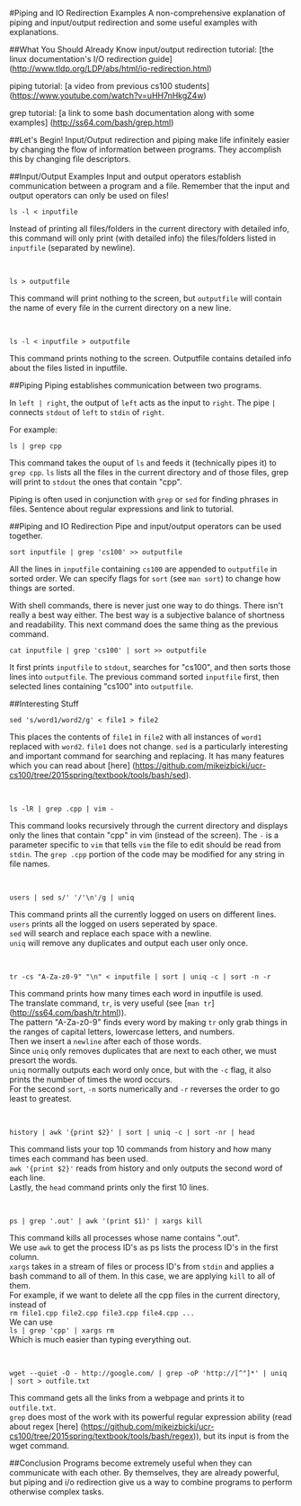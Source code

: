 #Piping and IO Redirection Examples
A non-comprehensive explanation of piping and input/output redirection and some useful examples with explanations.

##What You Should Already Know
input/output redirection tutorial: [the linux documentation's I/O redirection guide] (http://www.tldp.org/LDP/abs/html/io-redirection.html) 

piping tutorial: [a video from previous cs100 students] (https://www.youtube.com/watch?v=uHH7nHkgZ4w)

grep tutorial: [a link to some bash documentation along with some examples] (http://ss64.com/bash/grep.html)

##Let's Begin!
Input/Output redirection and piping make life infinitely easier by changing the flow of information between programs.
They accomplish this by changing file descriptors.

##Input/Output Examples
Input and output operators establish communication between a program and a file.
Remember that the input and output operators can only be used on files!
```
ls -l < inputfile
```
Instead of printing all files/folders in the current directory with detailed info, this command will only print (with detailed info) the files/folders listed in `inputfile` (separated by newline).

&nbsp;

```
ls > outputfile
```
This command will print nothing to the screen, but `outputfile` will contain the name of every file in the current directory on a new line.
 
&nbsp;

```
ls -l < inputfile > outputfile
```
This command prints nothing to the screen.
Outputfile contains detailed info about the files listed in inputfile.



##Piping
Piping establishes communication between two programs.

In `left | right`, the output of `left` acts as the input to `right`.
The pipe `|` connects `stdout` of `left` to `stdin` of `right`.

For example:
```
ls | grep cpp
```
This command takes the ouput of `ls` and feeds it (technically pipes it) to `grep cpp`.
`ls` lists all the files in the current directory and of those files, grep will print to `stdout` the ones that contain "cpp".

Piping is often used in conjunction with `grep` or `sed` for finding phrases in files.
Sentence about regular expressions and link to tutorial.

##Piping and IO Redirection
Pipe and input/output operators can be used together.

```
sort inputfile | grep 'cs100' >> outputfile
```
All the lines in `inputfile` containing `cs100` are appended to `outputfile` in sorted order.
We can specify flags for `sort` (see `man sort`) to change how things are sorted.

With shell commands, there is never just one way to do things.
There isn't really a best way either.
The best way is a subjective balance of shortness and readability.
This next command does the same thing as the previous command.
```
cat inputfile | grep 'cs100' | sort >> outputfile
```
It first prints `inputfile` to `stdout`, searches for "cs100", and then sorts those lines into `outputfile`.
The previous command sorted `inputfile` first, then selected lines containing "cs100" into `outputfile`.


##Interesting Stuff
```
sed 's/word1/word2/g' < file1 > file2
```
This places the contents of `file1` in `file2` with all instances of `word1` replaced with `word2`.
`file1` does not change.
`sed` is a particularly interesting and important command for searching and replacing.
It has many features which you can read about [here] (https://github.com/mikeizbicki/ucr-cs100/tree/2015spring/textbook/tools/bash/sed).  

&nbsp;

```
ls -lR | grep .cpp | vim -
```
This command looks recursively through the current directory and displays only the lines that contain "cpp" in vim (instead of the screen).
The `-` is a parameter specific to `vim` that tells `vim` the file to edit should be read from `stdin`.
The `grep .cpp` portion of the code may be modified for any string in file names.  

&nbsp;

```
users | sed s/' '/'\n'/g | uniq 
```
This command prints all the currently logged on users on different lines.  
`users` prints all the logged on users seperated by space.  
`sed` will search and replace each space with a newline.  
`uniq` will remove any duplicates and output each user only once.  
 
&nbsp;

```
tr -cs "A-Za-z0-9" "\n" < inputfile | sort | uniq -c | sort -n -r
```
This command prints how many times each word in inputfile is used.  
The translate command, `tr`, is very useful (see [`man tr`] (http://ss64.com/bash/tr.html)).  
The pattern "A-Za-z0-9" finds every word by making `tr` only grab things in the ranges of capital letters, lowercase letters, and numbers.  
Then we insert a `newline` after each of those words.  
Since `uniq` only removes duplicates that are next to each other, we must presort the words.  
`uniq` normally outputs each word only once, but with the `-c` flag, it also prints the number of times the word occurs.  
For the second `sort`, `-n` sorts numerically and `-r` reverses the order to go least to greatest.  
  
&nbsp;

```
history | awk '{print $2}' | sort | uniq -c | sort -nr | head
```
This command lists your top 10 commands from history and how many times each command has been used.  
`awk '{print $2}'` reads from history and only outputs the second word of each line.  
Lastly, the `head` command prints only the first 10 lines.  

&nbsp;

```
ps | grep '.out' | awk '(print $1)' | xargs kill
```

This command kills all processes whose name contains ".out".   
We use `awk` to get the process ID's as ps lists the process ID's in the first column.  
`xargs` takes in a stream of files or process ID's from `stdin` and applies a bash command to all of them. 
In this case, we are applying `kill` to all of them.  
For example, if we want to delete all the cpp files in the current directory, instead of  
`rm file1.cpp file2.cpp file3.cpp file4.cpp ...`  
We can use  
`ls | grep 'cpp' | xargs rm`    
Which is much easier than typing everything out.  
 
&nbsp;

```
wget --quiet -O - http://google.com/ | grep -oP 'http://[^"]*' | uniq | sort > outfile.txt
```
This command gets all the links from a webpage and prints it to `outfile.txt`.   
`grep` does most of the work with its powerful regular expression ability (read about regex [here] (https://github.com/mikeizbicki/ucr-cs100/tree/2015spring/textbook/tools/bash/regex)), but its input is from the wget command.  


##Conclusion
Programs become extremely useful when they can communicate with each other.
By themselves, they are already powerful, but piping and i/o redirection give us a way to combine programs to perform otherwise complex tasks.

